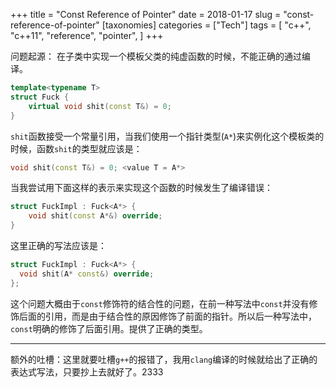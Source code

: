+++
title = "Const Reference of Pointer"
date = 2018-01-17
slug = "const-reference-of-pointer"
[taxonomies]
categories =  ["Tech"]
tags = [
  "c++",
  "c++11",
  "reference",
  "pointer",
]
+++

问题起源：
在子类中实现一个模板父类的纯虚函数的时候，不能正确的通过编译。
```c++
template<typename T>
struct Fuck {
    virtual void shit(const T&) = 0;
}
```

<!-- more -->

`shit`函数接受一个常量引用，当我们使用一个指针类型(`A*`)来实例化这个模板类的时候，函数`shit`的类型就应该是：
```c++
void shit(const T&) = 0; <value T = A*>
```
当我尝试用下面这样的表示来实现这个函数的时候发生了编译错误：
```c++
struct FuckImpl : Fuck<A*> {
    void shit(const A*&) override;
}
```
这里正确的写法应该是：
```c++
struct FuckImpl : Fuck<A*> {
  void shit(A* const&) override;
};
```
这个问题大概由于`const`修饰符的结合性的问题，在前一种写法中`const`并没有修饰后面的引用，而是由于结合性的原因修饰了前面的指针。所以后一种写法中，`const`明确的修饰了后面引用。提供了正确的类型。

- - - - ---
额外的吐槽：这里就要吐槽`g++`的报错了，我用`clang`编译的时候就给出了正确的表达式写法，只要抄上去就好了。2333